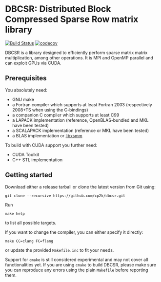 # DBCSR: Distributed Block Compressed Sparse Row matrix library 

[![Build Status](https://travis-ci.org/cp2k/dbcsr.svg?branch=develop)](https://travis-ci.org/cp2k/dbcsr) [![codecov](https://codecov.io/gh/cp2k/dbcsr/branch/develop/graph/badge.svg)](https://codecov.io/gh/cp2k/dbcsr)

DBCSR is a library designed to efficiently perform sparse matrix matrix multiplication, among other operations.
It is MPI and OpenMP parallel and can exploit GPUs via CUDA.

## Prerequisites

You absolutely need:

* GNU make
* a Fortran compiler which supports at least Fortran 2003 (respectively 2008+TS when using the C-bindings)
* a companion C compiler which supports at least C99
* a LAPACK implementation (reference, OpenBLAS-bundled and MKL have been tested)
* a SCALAPACK implementation (reference or MKL have been tested)
* a BLAS implementation or [libxsmm](https://github.com/hfp/libxsmm)

To build with CUDA support you further need:

* CUDA Toolkit
* C++ STL implementation

## Getting started

Download either a release tarball or clone the latest version from Git using:

    git clone --recursive https://github.com/cp2k/dbcsr.git

Run

    make help

to list all possible targets.

If you want to change the compiler, you can either specify it directly:

    make CC=clang FC=flang

or update the provided `Makefile.inc` to fit your needs.

Support for `cmake` is still considered experimental and may not cover all functionalities yet.
If you are using `cmake` to build DBCSR, please make sure you can reproduce any errors using the plain `Makefile` before reporting them.

